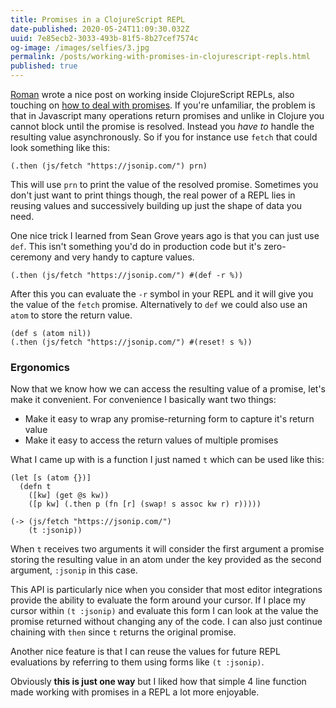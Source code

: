 ```yaml
---
title: Promises in a ClojureScript REPL
date-published: 2020-05-24T11:09:30.032Z
uuid: 7e85ecb2-3033-493b-81f5-8b27cef7574c
og-image: /images/selfies/3.jpg
permalink: /posts/working-with-promises-in-clojurescript-repls.html
published: true
---
```


[Roman](https://twitter.com/roman01la) wrote a nice post on working inside ClojureScript REPLs, also touching on [how to deal with promises](https://gist.github.com/roman01la/b939e4f2341fc2f931e34a941aba4e15#repl--asynchrony). If you're unfamiliar, the problem is that in Javascript many operations return promises and unlike in Clojure you cannot block until the promise is resolved. Instead you _have to_ handle the resulting value asynchronously. So if you for instance use `fetch` that could look something like this:

    (.then (js/fetch "https://jsonip.com/") prn)

This will use `prn` to print the value of the resolved promise. Sometimes you don't just want to print things though, the real power of a REPL lies in reusing values and successively building up just the shape of data you need.

One nice trick I learned from Sean Grove years ago is that you can just use `def`. This isn't something you'd do in production code but it's zero-ceremony and very handy to capture values.

    (.then (js/fetch "https://jsonip.com/") #(def -r %))

After this you can evaluate the `-r` symbol in your REPL and it will give you the value of the `fetch` promise. Alternatively to `def` we could also use an `atom` to store the return value.

    (def s (atom nil))
    (.then (js/fetch "https://jsonip.com/") #(reset! s %))

### Ergonomics

Now that we know how we can access the resulting value of a promise, let's make it convenient. For convenience I basically want two things:

- Make it easy to wrap any promise-returning form to capture it's return value
- Make it easy to access the return values of multiple promises

What I came up with is a function I just named `t` which can be used like this:

    (let [s (atom {})]
      (defn t
        ([kw] (get @s kw))
        ([p kw] (.then p (fn [r] (swap! s assoc kw r) r)))))
        
    (-> (js/fetch "https://jsonip.com/")
        (t :jsonip))

When `t` receives two arguments it will consider the first argument a promise storing the resulting value in an atom under the key provided as the second argument, `:jsonip` in this case. 

This API is particularly nice when you consider that most editor integrations provide the ability to evaluate the form around your cursor. If I place my cursor within `(t :jsonip)` and evaluate this form I can look at the value the promise returned without changing any of the code. I can also just continue chaining with `then` since `t` returns the original promise. 

Another nice feature is that I can reuse the values for future REPL evaluations by referring to them using forms like `(t :jsonip)`.

Obviously **this is just one way** but I liked how that simple 4 line function made working with promises in a REPL a lot more enjoyable.
